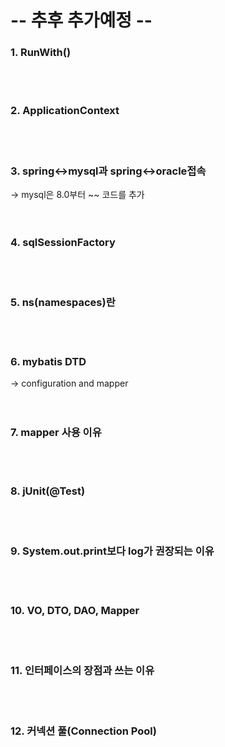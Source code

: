 # **-- 추후 추가예정 --**

### 1. RunWith()
<br><br>

### 2. ApplicationContext
<br><br>

### 3. spring<->mysql과 spring<->oracle접속
-> mysql은 8.0부터 ~~ 코드를 추가
<br><br><br>

### 4. sqlSessionFactory
<br><br>

### 5. ns(namespaces)란
<br><br>

### 6. mybatis DTD
-> configuration and mapper
<br><br><br>

### 7. mapper 사용 이유
<br><br>

### 8. jUnit(@Test)
<br><br>

### 9. System.out.print보다 log가 권장되는 이유
<br><br>

### 10. VO, DTO, DAO, Mapper
<br><br>

### 11. 인터페이스의 장점과 쓰는 이유
<br><br>

### 12. 커넥션 풀(Connection Pool)
<br><br>